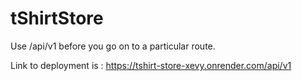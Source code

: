 # tShirtStore

Use /api/v1 before you go on to a particular route.

Link to deployment is : https://tshirt-store-xevy.onrender.com/api/v1

